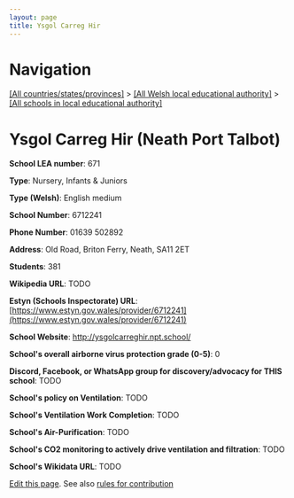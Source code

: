 ```yaml
---
layout: page
title: Ysgol Carreg Hir
---
```

# Navigation

[[All countries/states/provinces]](../../..) > [[All Welsh local educational authority]](../..) > [[All schools in local educational authority]](..)

# Ysgol Carreg Hir (Neath Port Talbot)

**School LEA number**: 671

**Type**: Nursery, Infants & Juniors

**Type (Welsh)**: English medium

**School Number**: 6712241

**Phone Number**: 01639 502892

**Address**: Old Road, Briton Ferry, Neath, SA11 2ET

**Students**: 381

**Wikipedia URL**: TODO

**Estyn (Schools Inspectorate) URL**: [https://www.estyn.gov.wales/provider/6712241](https://www.estyn.gov.wales/provider/6712241)

**School Website**: http://ysgolcarreghir.npt.school/

**School's overall airborne virus protection grade (0-5)**: 0

**Discord, Facebook, or WhatsApp group for discovery/advocacy for THIS school**: TODO

**School's policy on Ventilation**: TODO

**School's Ventilation Work Completion**: TODO

**School's Air-Purification**: TODO

**School's CO2 monitoring to actively drive ventilation and filtration**: TODO

**School's Wikidata URL**: TODO




[Edit this page](https://github.com/VentilationProject/Wales/edit/prif/./Neath_Port_Talbot/Ysgol_Carreg_Hir.md). See also [rules for contribution](../../../contribution-rules/)